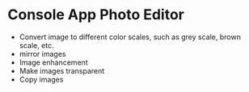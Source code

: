 # Console App Photo Editor
* Convert image to different color scales, such as grey scale, brown scale, etc.
* mirror images
* Image enhancement
* Make images transparent
* Copy images